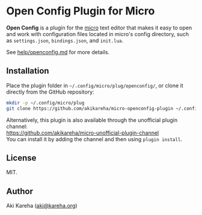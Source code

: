 # Open Config Plugin for Micro

**Open Config** is a plugin for the
[micro](https://micro-editor.github.io/) text editor that makes it easy to
open and work with configuration files located in micro's config directory,
such as `settings.json`, `bindings.json`, and `init.lua`.

See [help/openconfig.md](help/openconfig.md) for more details.

## Installation

Place the plugin folder in `~/.config/micro/plug/openconfig/`, or clone it
directly from the GitHub repository:

```sh
mkdir -p ~/.config/micro/plug
git clone https://github.com/akikareha/micro-openconfig-plugin ~/.config/micro/plug/openconfig
```

Alternatively, this plugin is also available through the unofficial plugin
channel:  
https://github.com/akikareha/micro-unofficial-plugin-channel  
You can install it by adding the channel and then using `plugin install`.

## License

MIT.

## Author

Aki Kareha (aki@kareha.org)
